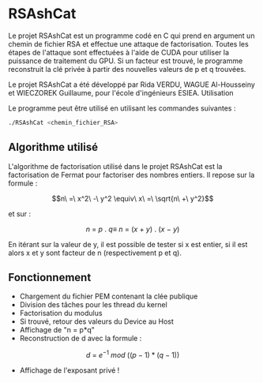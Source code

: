 # RSAshCat

Le projet RSAshCat est un programme codé en C qui prend en argument un chemin de fichier RSA et effectue une attaque de factorisation. Toutes les étapes de l'attaque sont effectuées à l'aide de CUDA pour utiliser la puissance de traitement du GPU. Si un facteur est trouvé, le programme reconstruit la clé privée à partir des nouvelles valeurs de p et q trouvées.

Le projet RSAshCat a été développé par Rida VERDU, WAGUE Al-Housseiny et WIECZOREK Guillaume, pour l'école d'ingénieurs ESIEA.
Utilisation

Le programme peut être utilisé en utilisant les commandes suivantes :

```bash
./RSAshCat <chemin_fichier_RSA>
```

## Algorithme utilisé

L'algorithme de factorisation utilisé dans le projet RSAshCat est la factorisation de Fermat pour factoriser des nombres entiers.
Il repose sur la formule :

$$n\ =\ x^2\ -\ y^2 \equiv\ x\ =\ \sqrt{n\ +\ y^2}$$

et sur :

$$n\ =\ p\ .\ q \equiv\ n\ =\ (x\ +\ y)\ .\ (x\ -\ y)$$

En itérant sur la valeur de y, il est possible de tester si x est entier, 
si il est alors x et y sont facteur de n (respectivement p et q).

## Fonctionnement

- Chargement du fichier PEM contenant la clée publique
- Division des tâches pour les thread du kernel
- Factorisation du modulus
- Si trouvé, retour des valeurs du Device au Host
- Affichage de "n = p*q"
- Reconstruction de d avec la formule :

$$ d\ =\ e^{-1}\ mod\ ((p-1)*(q-1))$$
- Affichage de l'exposant privé !

